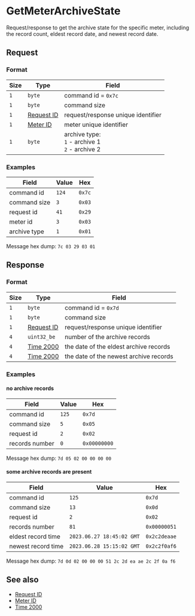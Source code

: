 # GetMeterArchiveState

Request/response to get the archive state for the specific meter, including the record count, eldest record date, and newest record date.


## Request

### Format

| Size | Type                                 | Field                                                   |
| ---- | ------------------------------------ | ------------------------------------------------------- |
| `1`  | `byte`                               | command id = `0x7c`                                     |
| `1`  | `byte`                               | command size                                            |
| `1`  | [Request ID](../types.md#request-id) | request/response unique identifier                      |
| `1`  | [Meter ID](../types.md#meter-id)     | meter unique identifier                                 |
| `1`  | `byte`                               | archive type: <br> `1` - archive 1 <br> `2` - archive 2 |

### Examples

| Field        | Value | Hex    |
| ------------ | ----- | ------ |
| command id   | `124` | `0x7c` |
| command size | `3`   | `0x03` |
| request id   | `41`  | `0x29` |
| meter id     | `3`   | `0x03` |
| archive type | `1`   | `0x01` |

Message hex dump: `7c 03 29 03 01`


## Response

### Format

| Size | Type                                 | Field                                  |
| ---- | ------------------------------------ | -------------------------------------- |
| `1`  | `byte`                               | command id = `0x7d`                    |
| `1`  | `byte`                               | command size                           |
| `1`  | [Request ID](../types.md#request-id) | request/response unique identifier     |
| `4`  | `uint32_be`                          | number of the archive records          |
| `4`  | [Time 2000](../types.md#time-2000)   | the date of the eldest archive records |
| `4`  | [Time 2000](../types.md#time-2000)   | the date of the newest archive records |


### Examples

#### no archive records

| Field          | Value | Hex          |
| -------------- | ----- | ------------ |
| command id     | `125` | `0x7d`       |
| command size   | `5`   | `0x05`       |
| request id     | `2`   | `0x02`       |
| records number | `0`   | `0x00000000` |

Message hex dump: `7d 05 02 00 00 00 00`

#### some archive records are present

| Field              | Value                     | Hex          |
| ------------------ | ------------------------- | ------------ |
| command id         | `125`                     | `0x7d`       |
| command size       | `13`                      | `0x0d`       |
| request id         | `2`                       | `0x02`       |
| records number     | `81`                      | `0x00000051` |
| eldest record time | `2023.06.27 18:45:02 GMT` | `0x2c2deaae` |
| newest record time | `2023.06.28 15:15:02 GMT` | `0x2c2f0af6` |

Message hex dump: `7d 0d 02 00 00 00 51 2c 2d ea ae 2c 2f 0a f6`


## See also

* [Request ID](../types.md#request-id)
* [Meter ID](../types.md#meter-id)
* [Time 2000](../types.md#time-2000)
